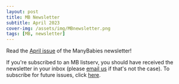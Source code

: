 ```yaml
---
layout: post
title: MB Newsletter
subtitle: April 2023
cover-img: /assets/img/MBnewsletter.png
tags: [MB, newsletter]
---
```


Read the [April issue](https://mailchi.mp/e1481ae69b82/mb-newsletter-mar2023) of the ManyBabies newsletter!

If you're subscribed to an MB listserv, you should have received the newsletter in your inbox (please [email us](mailto:contact@manybabies.org) if that's not the case). To subscribe for future issues, click [here](https://t.co/7zxifYO7qN?amp=1).
